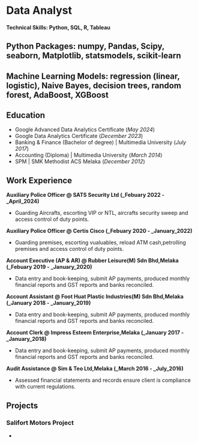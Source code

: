 # Data Analyst

#### Technical Skills: Python, SQL, R, Tableau

## Python Packages: numpy, Pandas, Scipy, seaborn, Matplotlib, statsmodels, scikit-learn
## Machine Learning Models: regression (linear, logistic), Naive Bayes, decision trees, random forest, AdaBoost, XGBoost



## Education
- Google Advanced Data Analytics Certificate (_May 2024_)								       		
- Google Data Analytics Certificate (_December 2023_)	 			        		
- Banking & Finance (Bachelor of degree) | Multimedia University (_July 2017_)
- Accounting (Diploma) | Multimedia University (_March 2014_)
- SPM | SMK Methodist ACS Melaka (_December 2012_)

## Work Experience
**Auxiliary Police Officer @ SATS Security Ltd (_Febuary 2022 - _April_2024)**
- Guarding Aircrafts, escorting VIP or NTL, aircrafts security sweep and access control of duty points.

**Auxiliary Police Officer @ Certis Cisco (_Febuary 2020 - _January_2022)**
- Guarding premises, escorting vualuables, reload ATM cash,petrolling premises and access control of duty points.
  
**Account Executive (AP & AR) @  Rubber Leisure(M) Sdn Bhd,Melaka (_Febuary 2019 - _January_2020)**
- Data entry and book-keeping, submit AP payments, produced monthly financial reports and GST reports and banks reconciled.

**Account Assistant @  Foot Huat Plastic Industries(M) Sdn Bhd,Melaka (_January 2018 - _January_2019)**
- Data entry and book-keeping, submit AP payments, produced monthly financial reports and GST reports and banks reconciled.
  
**Account Clerk @  Impress Esteem Enterprise,Melaka (_January 2017 - _January_2018)**
- Data entry and book-keeping, submit AP payments, produced monthly financial reports and GST reports and banks reconciled.
  
**Audit Assistance @  Sim & Teo Ltd,Melaka (_March 2016 - _July_2016)**
- Assessed financial statements and records ensure client is compliance with current regulations.


## Projects
### Salifort Motors Project
-
